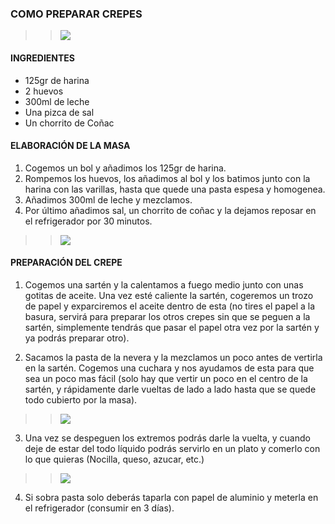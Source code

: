 ### COMO PREPARAR CREPES 

>> ![](https://www.kenwoodworld.com/Global/Countries/Spain/Recetas%20kCook/crepes-rellenos_620x375.png)

#### INGREDIENTES 
* 125gr de harina  
* 2 huevos  
* 300ml de leche  
* Una pizca de sal  
* Un chorrito de Coñac 
#### ELABORACIÓN DE LA MASA 
1. Cogemos un bol y añadimos los 125gr de harina. 
2. Rompemos los huevos, los añadimos al bol y los batimos junto con la harina con las varillas, hasta que quede una pasta espesa y homogenea. 
3. Añadimos 300ml de leche y mezclamos. 
4. Por último añadimos sal, un chorrito de coñac y la dejamos reposar en el refrigerador por 30 minutos. 

>> ![](https://emplatandomadrid.com/wp-content/uploads/2016/02/2-500x375.jpg)

#### PREPARACIÓN DEL CREPE 
1. Cogemos una sartén y la calentamos a fuego medio junto con unas gotitas de aceite. Una vez esté caliente la sartén, 
cogeremos un trozo de papel y exparciremos el aceite dentro de esta (no tires el papel a la basura, servirá para preparar los otros crepes sin que se peguen a la sartén, simplemente tendrás que pasar el papel otra vez por la sartén y ya podrás preparar otro). 
 
2. Sacamos la pasta de la nevera y la mezclamos un poco antes de vertirla en la sartén. Cogemos una cuchara y nos ayudamos de esta para que sea un poco mas fácil (solo hay que vertir un poco en el centro de la sartén, y rápidamente darle vueltas de lado a lado hasta que se quede todo cubierto por la masa). 

>> ![](https://www.cocinavital.mx/wp-content/uploads/2017/08/paso6_crepas.jpg)

3. Una vez se despeguen los extremos podrás darle la vuelta, y cuando deje de estar del todo líquido podrás servirlo en un plato y comerlo con lo que quieras (Nocilla, queso, azucar, etc.) 

>> ![](https://i.pinimg.com/originals/a4/a5/d3/a4a5d3736d047fd9d9bf7a892e77c507.jpg)

4. Si sobra pasta solo deberás taparla con papel de aluminio y meterla en el refrigerador (consumir en 3 días).

